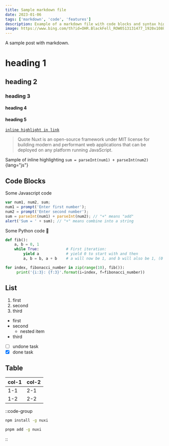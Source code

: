 ```yaml
---
title: Sample markdown file
date: 2023-01-06
tags: ['markdown', 'code', 'features']
description: Example of a markdown file with code blocks and syntax highlighting, Test some thing in @nuxt/content, such as code highlight, custom prose component and more.
image: https://www.bing.com/th?id=OHR.BlackFell_ROW0513131477_1920x1080.jpg&rf=LaDigue_1920x1080.jpg&qlt=50
---
```


A sample post with markdown.

# heading 1

## heading 2

### heading 3

#### heading 4

#### heading 5

[`inline highlight in link`](./)

> Quote
> Nuxt is an open-source framework under MIT license for building modern and performant web applications that can be deployed on any platform running JavaScript.

Sample of inline highlighting `sum = parseInt(num1) + parseInt(num2)`{lang="js"}

## Code Blocks

Some Javascript code

```javascript
var num1, num2, sum;
num1 = prompt('Enter first number');
num2 = prompt('Enter second number');
sum = parseInt(num1) + parseInt(num2); // "+" means "add"
alert('Sum = ' + sum); // "+" means combine into a string
```

Some Python code 🐍

```python [filename.py]
def fib():
    a, b = 0, 1
    while True:            # First iteration:
        yield a            # yield 0 to start with and then
        a, b = b, a + b    # a will now be 1, and b will also be 1, (0 + 1)

for index, fibonacci_number in zip(range(10), fib()):
     print('{i:3}: {f:3}'.format(i=index, f=fibonacci_number))
```

## List

1. first
2. second
3. third

- first
- second
  - nested item
- third

- [ ] undone task
- [x] done task

## Table

| col-1 | col-2 |
| ----- | ----- |
| 1-1   | 2-1   |
| 1-2   | 2-2   |

::code-group

```sh [npm]
npm install -g nuxi
```

```sh [pnpm]
pnpm add -g nuxi
```

::
